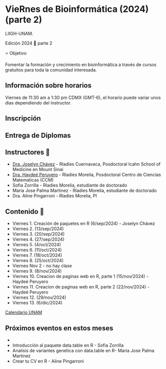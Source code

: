 # VieRnes de Bioinformática (2024) (parte 2)

LIIGH-UNAM.

Edición 2024 💜 parte 2

⭐ Objetivo

Fomentar la formación y crecimiento en bioinformática a través de cursos gratuitos para toda la comunidad interesada.

## Información sobre horarios
Viernes de 11:30 am a 1:30 pm CDMX (GMT-6), el horario puede variar unos dias dependiendo del instructor.


## Inscripción

## Entrega de Diplomas

## Instructores 👾

- [Dra. Joselyn Chávez](https://rladiesmx.netlify.app/author/joselyn-chavez/) - Rladies Cuernavaca, Posdoctoral Icahn School of Medicine en Mount Sinai
- [Dra. Haydeé Peruyero](https://haydeeperuyero.github.io/) - Rladies Morelia, Posdoctoral Centro de Ciencias Matematicas (CCM)
- Sofia Zorrilla - Rladies Morelia, estudiante de doctorado
- Maria Jose Palma Martinez - Rladies Morelia, estudiante de doctorado
- Dra. Aline Pingarroni - Rladies Morelia, PI

## Contenido 📌

- Viernes 1. Creación de paquetes en R (6/sep/2024) - Joselyn Chávez
- Viernes 2. (13/sep/2024)
- Viernes 3. (20/sep/2024)
- Viernes 4. (27/sep/2024)
- Viernes 5. (4/oct/2024)
- Viernes 6. (11/oct/2024)
- Viernes 7. (18/oct/2024)
- Viernes 8. (25/oct/2024)
- Viernes Nov 2 - no hay clase
- Viernes 9. (8/nov/2024)
- Viernes 10. Creacion de paginas web en R, parte 1 (15/nov/2024) - Haydeé Peruyero
- Viernes 11. Creacion de paginas web en R, parte 2 (22/nov/2024) - Haydeé Peruyero
- Viernes 12. (29/nov/2024)
- Viernes 13. (6/dic/2024)

[Calendario UNAM](https://www.dgae-siae.unam.mx/actividades/calendarios/2025-semestral.pdf)

## Próximos eventos en estos meses

- 
- Introducción al paquete data.table en R - Sofia Zorrilla
- Analisis de variantes genetica con data.table en R- Maria Jose Palma Martinez
- Crear tu CV en R - Aline Pingarroni
